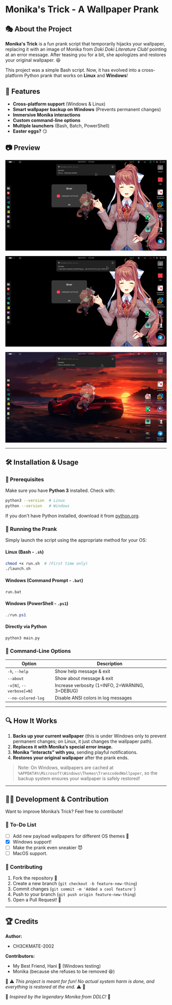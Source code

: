 # Monika's Trick - A Wallpaper Prank

## 🎭 About the Project

**Monika's Trick** is a fun prank script that temporarily hijacks your wallpaper, replacing it with an image of Monika from *Doki Doki Literature Club!* pointing at an error message. After teasing you for a bit, she apologizes and restores your original wallpaper. 😆

This project was a simple Bash script. Now, it has evolved into a cross-platform Python prank that works on **Linux** and **Windows**!

## 🚀 Features

- **Cross-platform support** (Windows & Linux)
- **Smart wallpaper backup on Windows** (Prevents permanent changes)
- **Immersive Monika interactions**
- **Custom command-line options**
- **Multiple launchers** (Bash, Batch, PowerShell)
- **Easter eggs?** 😏

## :camera: ​Preview

![Monika 1](readme.assets/Monika_1.png)

![Monika 2](readme.assets/Monika_2.png)

![Monika 3](readme.assets/Monika_3.png)

------

## 🛠️ Installation & Usage​

### 🔧 Prerequisites

Make sure you have **Python 3** installed. Check with:

```sh
python3 --version  # Linux
python --version   # Windows
```

If you don't have Python installed, download it from [python.org](https://www.python.org/).

### 🏃 Running the Prank

Simply launch the script using the appropriate method for your OS:

#### Linux (Bash - `.sh`)

```sh
chmod +x run.sh  # (First time only)
./launch.sh
```

#### Windows (Command Prompt - `.bat`)

```sh
run.bat
```

#### Windows (PowerShell - `.ps1`)

```powershell
./run.ps1
```

#### Directly via Python

```sh
python3 main.py
```

### 📝 Command-Line Options

| Option                   | Description                                     |
| ------------------------ | ----------------------------------------------- |
| `-h`, `--help`           | Show help message & exit                        |
| `--about`                | Show about message & exit                       |
| `-v[N]`, `--verbose[=N]` | Increase verbosity (1=INFO, 2=WARNING, 3=DEBUG) |
| `--no-colored-log`       | Disable ANSI colors in log messages             |

------

## 🔍 How It Works

1. **Backs up your current wallpaper** (this is under Windows only to prevent permanent changes; on Linux, it just changes the wallpaper path).
2. **Replaces it with Monika’s special error image.**
3. **Monika “interacts” with you**, sending playful notifications.
4. **Restores your original wallpaper** after the prank ends.

> Note: On Windows, wallpapers are cached at `%APPDATA%\Microsoft\Windows\Themes\TranscodedWallpaper`, so the backup system ensures your wallpaper is safely restored!

------

## 👨‍💻 Development & Contribution

Want to improve Monika’s Trick? Feel free to contribute!

### 📂 To-Do List

- [ ] Add new payload wallpapers for different OS themes 🎨
- [x] Windows support!
- [ ] Make the prank even sneakier 😈
- [ ] MacOS support.

### 🤝 Contributing

1. Fork the repository 🍴
2. Create a new branch (`git checkout -b feature-new-thing`)
3. Commit changes (`git commit -m 'Added a cool feature'`)
4. Push to your branch (`git push origin feature-new-thing`)
5. Open a Pull Request! 🎉

------

## 🏆 Credits

**Author:**

- CH3CKMATE-2002

**Contributors:**
- My Best Friend, Hani 💪 (Windows testing)
- Monika (because she refuses to be removed 😆)



🛑 ⚠️ *This project is meant for fun! No actual system harm is done, and everything is restored at the end.* ⚠️ 🛑

🔗 *Inspired by the legendary Monika from DDLC!* 💚
